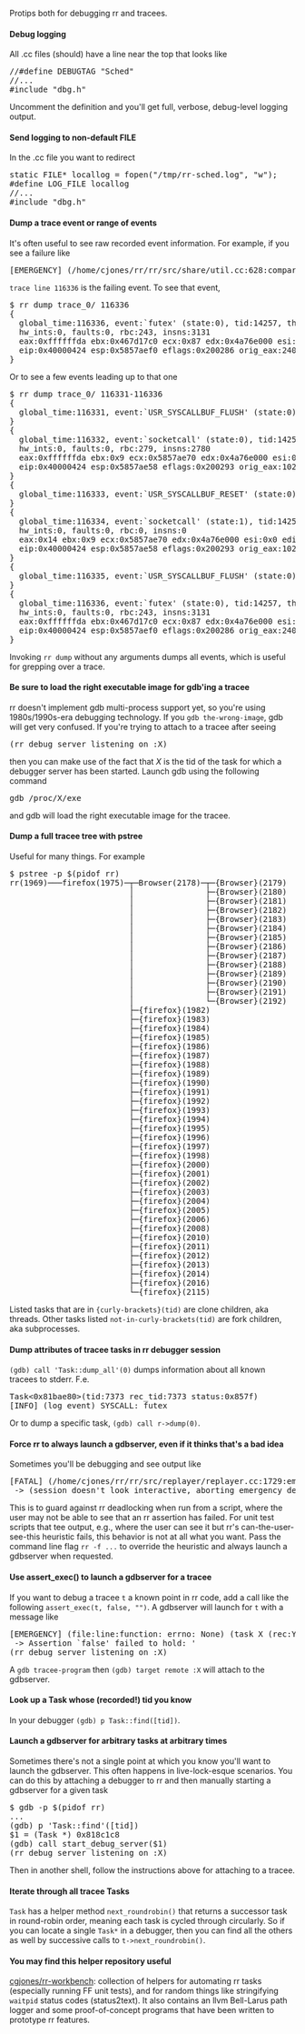 Protips both for debugging rr and tracees.

#### Debug logging
All .cc files (should) have a line near the top that looks like
<pre>
//#define DEBUGTAG "Sched"
//...
#include "dbg.h"
</pre>

Uncomment the definition and you'll get full, verbose, debug-level logging output.

#### Send logging to non-default FILE
In the .cc file you want to redirect
<pre>
static FILE* locallog = fopen("/tmp/rr-sched.log", "w");
#define LOG_FILE locallog
//...
#include "dbg.h"
</pre>

#### Dump a trace event or range of events

It's often useful to see raw recorded event information.  For example, if you see a failure like
<pre>
[EMERGENCY] (/home/cjones/rr/rr/src/share/util.cc:628:compare_register_files: errno: None) (task 14611 (rec:14257) at trace line 116336)
</pre>
`trace line 116336` is the failing event.  To see that event,
<pre>
$ rr dump trace_0/ 116336
{
  global_time:116336, event:`futex' (state:0), tid:14257, thread_time:5243
  hw_ints:0, faults:0, rbc:243, insns:3131
  eax:0xffffffda ebx:0x467d17c0 ecx:0x87 edx:0x4a76e000 esi:0x467d17c0 edi:0x467d17c0 ebp:0x467d17c0
  eip:0x40000424 esp:0x5857aef0 eflags:0x200286 orig_eax:240
}
</pre>
Or to see a few events leading up to that one
<pre>
$ rr dump trace_0/ 116331-116336
{
  global_time:116331, event:`USR_SYSCALLBUF_FLUSH' (state:0), tid:14257, thread_time:5238
}
{
  global_time:116332, event:`socketcall' (state:0), tid:14257, thread_time:5239
  hw_ints:0, faults:0, rbc:279, insns:2780
  eax:0xffffffda ebx:0x9 ecx:0x5857ae70 edx:0x4a76e000 esi:0x0 edi:0x467adeec ebp:0x14
  eip:0x40000424 esp:0x5857ae58 eflags:0x200293 orig_eax:102
}
{
  global_time:116333, event:`USR_SYSCALLBUF_RESET' (state:0), tid:14257, thread_time:5240
}
{
  global_time:116334, event:`socketcall' (state:1), tid:14257, thread_time:5241
  hw_ints:0, faults:0, rbc:0, insns:0
  eax:0x14 ebx:0x9 ecx:0x5857ae70 edx:0x4a76e000 esi:0x0 edi:0x467adeec ebp:0x14
  eip:0x40000424 esp:0x5857ae58 eflags:0x200293 orig_eax:102
}
{
  global_time:116335, event:`USR_SYSCALLBUF_FLUSH' (state:0), tid:14257, thread_time:5242
}
{
  global_time:116336, event:`futex' (state:0), tid:14257, thread_time:5243
  hw_ints:0, faults:0, rbc:243, insns:3131
  eax:0xffffffda ebx:0x467d17c0 ecx:0x87 edx:0x4a76e000 esi:0x467d17c0 edi:0x467d17c0 ebp:0x467d17c0
  eip:0x40000424 esp:0x5857aef0 eflags:0x200286 orig_eax:240
}
</pre>
Invoking `rr dump` without any arguments dumps all events, which is useful for grepping over a trace.

#### Be sure to load the right executable image for gdb'ing a tracee
rr doesn't implement gdb multi-process support yet, so you're using 1980s/1990s-era debugging technology.  If you `gdb the-wrong-image`, gdb will get very confused.  If you're trying to attach to a tracee after seeing
<pre>(rr debug server listening on :X)</pre>
then you can make use of the fact that *X* is the tid of the task for which a debugger server has been started.  Launch gdb using the following command
<pre>gdb /proc/X/exe</pre>
and gdb will load the right executable image for the tracee.

#### Dump a full tracee tree with pstree
Useful for many things.  For example
<pre>
$ pstree -p $(pidof rr)
rr(1969)───firefox(1975)─┬─Browser(2178)─┬─{Browser}(2179)
                         │               ├─{Browser}(2180)
                         │               ├─{Browser}(2181)
                         │               ├─{Browser}(2182)
                         │               ├─{Browser}(2183)
                         │               ├─{Browser}(2184)
                         │               ├─{Browser}(2185)
                         │               ├─{Browser}(2186)
                         │               ├─{Browser}(2187)
                         │               ├─{Browser}(2188)
                         │               ├─{Browser}(2189)
                         │               ├─{Browser}(2190)
                         │               ├─{Browser}(2191)
                         │               └─{Browser}(2192)
                         ├─{firefox}(1982)
                         ├─{firefox}(1983)
                         ├─{firefox}(1984)
                         ├─{firefox}(1985)
                         ├─{firefox}(1986)
                         ├─{firefox}(1987)
                         ├─{firefox}(1988)
                         ├─{firefox}(1989)
                         ├─{firefox}(1990)
                         ├─{firefox}(1991)
                         ├─{firefox}(1992)
                         ├─{firefox}(1993)
                         ├─{firefox}(1994)
                         ├─{firefox}(1995)
                         ├─{firefox}(1996)
                         ├─{firefox}(1997)
                         ├─{firefox}(1998)
                         ├─{firefox}(2000)
                         ├─{firefox}(2001)
                         ├─{firefox}(2002)
                         ├─{firefox}(2003)
                         ├─{firefox}(2004)
                         ├─{firefox}(2005)
                         ├─{firefox}(2006)
                         ├─{firefox}(2008)
                         ├─{firefox}(2010)
                         ├─{firefox}(2011)
                         ├─{firefox}(2012)
                         ├─{firefox}(2013)
                         ├─{firefox}(2014)
                         ├─{firefox}(2016)
                         └─{firefox}(2115)
</pre>
Listed tasks that are in `{curly-brackets}(tid)` are clone children, aka threads. Other tasks listed `not-in-curly-brackets(tid)` are fork children, aka subprocesses.

#### Dump attributes of tracee tasks in rr debugger session
`(gdb) call 'Task::dump_all'(0)` dumps information about all known tracees to stderr.  F.e.
<pre>
Task<0x81bae80>(tid:7373 rec_tid:7373 status:0x857f)
[INFO] (log_event) SYSCALL: futex
</pre>
Or to dump a specific task, `(gdb) call r->dump(0)`.

#### Force rr to always launch a gdbserver, even if it thinks that's a bad idea
Sometimes you'll be debugging and see output like
<pre>
[FATAL] (/home/cjones/rr/rr/src/replayer/replayer.cc:1729:emergency_debug: errno: None) (trace line 297399)
 -> (session doesn't look interactive, aborting emergency debugging)
</pre>
This is to guard against rr deadlocking when run from a script, where the user may not be able to see that an rr assertion has failed.  For unit test scripts that tee output, e.g., where the user can see it but rr's can-the-user-see-this heuristic fails, this behavior is not at all what you want.  Pass the command line flag `rr -f ...` to override the heuristic and always launch a gdbserver when requested. 

#### Use assert_exec() to launch a gdbserver for a tracee
If you want to debug a tracee `t` a known point in rr code, add a call like the following `assert_exec(t, false, "")`.  A gdbserver will launch for `t` with a message like
<pre>
[EMERGENCY] (file:line:function: errno: None) (task X (rec:Y) at trace line Z)
 -> Assertion `false' failed to hold: '
(rr debug server listening on :X)
</pre>
A `gdb tracee-program` then `(gdb) target remote :X` will attach to the gdbserver.

#### Look up a Task whose (recorded!) tid you know
In your debugger `(gdb) p Task::find([tid])`.

#### Launch a gdbserver for arbitrary tasks at arbitrary times
Sometimes there's not a single point at which you know you'll want to launch the gdbserver.  This often happens in live-lock-esque scenarios.  You can do this by attaching a debugger to rr and then manually starting a gdbserver for a given task
<pre>
$ gdb -p $(pidof rr)
...
(gdb) p 'Task::find'([tid])
$1 = (Task *) 0x818c1c8
(gdb) call start_debug_server($1)
(rr debug server listening on :X)
</pre>
Then in another shell, follow the instructions above for attaching to a tracee.

#### Iterate through all tracee Tasks
`Task` has a helper method `next_roundrobin()` that returns a successor task in round-robin order, meaning each task is cycled through circularly.  So if you can locate a single `Task*` in a debugger, then you can find all the others as well by successive calls to `t->next_roundrobin()`.

#### You may find this helper repository useful
[cgjones/rr-workbench](https://github.com/cgjones/rr-workbench): collection of helpers for automating rr tasks (especially running FF unit tests), and for random things like stringifying `waitpid` status codes (status2text).  It also contains an llvm Bell-Larus path logger and some proof-of-concept programs that have been written to prototype rr features.